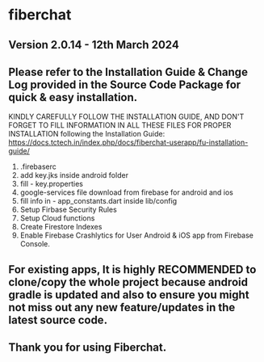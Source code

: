 # fiberchat

## Version 2.0.14 - 12th March 2024

## Please refer to the Installation Guide & Change Log provided in the Source Code Package for quick & easy installation.

KINDLY CAREFULLY FOLLOW THE INSTALLATION GUIDE, AND DON'T FORGET TO FILL INFORMATION IN ALL THESE FILES FOR PROPER INSTALLATION following the Installation Guide: https://docs.tctech.in/index.php/docs/fiberchat-userapp/fu-installation-guide/

1. .firebaserc
2. add key.jks inside android folder
3. fill - key.properties
4. google-services file download from firebase for android and ios
5. fill info in - app_constants.dart inside lib/config
6. Setup Firbase Security Rules
7. Setup Cloud functions
8. Create Firestore Indexes
9. Enable Firebase Crashlytics for User Android & iOS app from Firebase Console.

## For existing apps, It is highly RECOMMENDED to clone/copy the whole project because android gradle is updated and also to ensure you might not miss out any new feature/updates in the latest source code.

##

## Thank you for using Fiberchat.
